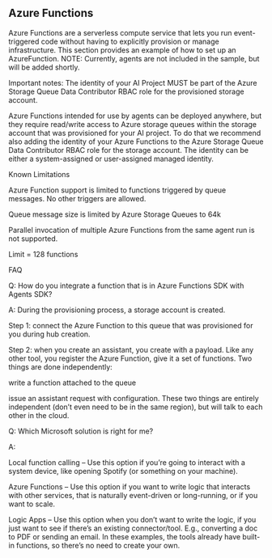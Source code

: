 ## Azure Functions
Azure Functions are a serverless compute service that lets you run event-triggered code without having to explicitly provision or manage infrastructure. This section provides an example of how to set up an AzureFunction. NOTE: Currently, agents are not included in the sample, but will be added shortly.

Important notes:
The identity of your AI Project MUST be part of the Azure Storage Queue Data Contributor RBAC role for the provisioned storage account. 

Azure Functions intended for use by agents can be deployed anywhere, but they require read/write access to Azure storage queues within the storage account that was provisioned for your AI project. To do that we recommend also adding the identity of your Azure Functions to the Azure Storage Queue Data Contributor RBAC role for the storage account. The identity can be either a system-assigned or user-assigned managed identity. 

 

Known Limitations 

Azure Function support is limited to functions triggered by queue messages. No other triggers are allowed. 

Queue message size is limited by Azure Storage Queues to 64k 

Parallel invocation of multiple Azure Functions from the same agent run is not supported. 

Limit = 128 functions 

FAQ 

Q: How do you integrate a function that is in Azure Functions SDK with Agents SDK? 

A: During the provisioning process, a storage account is created.  

Step 1: connect the Azure Function to this queue that was provisioned for you during hub creation.  

Step 2: when you create an assistant, you create with a payload. Like any other tool, you register the Azure Function, give it a set of functions. Two things are done independently:  

write a function attached to the queue 

issue an assistant request with configuration. These two things are entirely independent (don’t even need to be in the same region), but will talk to each other in the cloud. 

Q: Which Microsoft solution is right for me? 

A: 

Local function calling – Use this option if you’re going to interact with a system device, like opening Spotify (or something on your machine). 

Azure Functions – Use this option if you want to write logic that interacts with other services, that is naturally event-driven or long-running, or if you want to scale. 

Logic Apps – Use this option when you don’t want to write the logic, if you just want to see if there’s an existing connector/tool. E.g., converting a doc to PDF or sending an email. In these examples, the tools already have built-in functions, so there’s no need to create your own. 